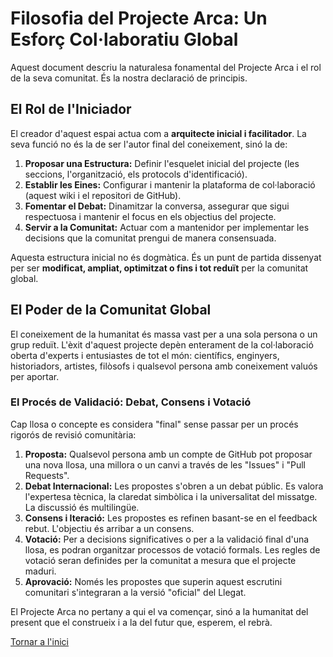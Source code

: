 # Filosofia del Projecte Arca: Un Esforç Col·laboratiu Global

Aquest document descriu la naturalesa fonamental del Projecte Arca i el rol de la seva comunitat. És la nostra declaració de principis.

## El Rol de l'Iniciador

El creador d'aquest espai actua com a **arquitecte inicial i facilitador**. La seva funció no és la de ser l'autor final del coneixement, sinó la de:
1.  **Proposar una Estructura:** Definir l'esquelet inicial del projecte (les seccions, l'organització, els protocols d'identificació).
2.  **Establir les Eines:** Configurar i mantenir la plataforma de col·laboració (aquest wiki i el repositori de GitHub).
3.  **Fomentar el Debat:** Dinamitzar la conversa, assegurar que sigui respectuosa i mantenir el focus en els objectius del projecte.
4.  **Servir a la Comunitat:** Actuar com a mantenidor per implementar les decisions que la comunitat prengui de manera consensuada.

Aquesta estructura inicial no és dogmàtica. És un punt de partida dissenyat per ser **modificat, ampliat, optimitzat o fins i tot reduït** per la comunitat global.

## El Poder de la Comunitat Global

El coneixement de la humanitat és massa vast per a una sola persona o un grup reduït. L'èxit d'aquest projecte depèn enterament de la col·laboració oberta d'experts i entusiastes de tot el món: científics, enginyers, historiadors, artistes, filòsofs i qualsevol persona amb coneixement valuós per aportar.

### El Procés de Validació: Debat, Consens i Votació

Cap llosa o concepte es considera "final" sense passar per un procés rigorós de revisió comunitària:

1.  **Proposta:** Qualsevol persona amb un compte de GitHub pot proposar una nova llosa, una millora o un canvi a través de les "Issues" i "Pull Requests".
2.  **Debat Internacional:** Les propostes s'obren a un debat públic. Es valora l'expertesa tècnica, la claredat simbòlica i la universalitat del missatge. La discussió és multilingüe.
3.  **Consens i Iteració:** Les propostes es refinen basant-se en el feedback rebut. L'objectiu és arribar a un consens.
4.  **Votació:** Per a decisions significatives o per a la validació final d'una llosa, es podran organitzar processos de votació formals. Les regles de votació seran definides per la comunitat a mesura que el projecte maduri.
5.  **Aprovació:** Només les propostes que superin aquest escrutini comunitari s'integraran a la versió "oficial" del Llegat.

El Projecte Arca no pertany a qui el va començar, sinó a la humanitat del present que el construeix i a la del futur que, esperem, el rebrà.


[Tornar a l'inici](/wiki/)
